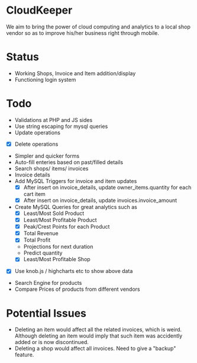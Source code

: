 CloudKeeper
===

We aim to bring the power of cloud computing and analytics to a local shop vendor so as to improve his/her business right through mobile.

Status 
==
* Working Shops, Invoice and Item addition/display
* Functioning login system

Todo  
==
* Validations at PHP and JS sides
* Use string escaping for mysql queries
* Update operations
* [x] Delete operations
* Simpler and quicker forms 
* Auto-fill enteries based on past/filled details
* Search shops/ items/ invoices
* Invoice details 
* Add MySQL Triggers for invoice and item updates
  - [x] After insert on invoice_details, update owner_items.quantity for each cart item
  - [x] After insert on invoice_details, update invoices.invoice_amount
* Create MySQL Queries for great analytics such as 
  - [x] Least/Most Sold Product
  - [x] Least/Most Profitable Product
  - [x] Peak/Crest Points for each Product
  - [x] Total Revenue 
  - [x] Total Profit 
  - Projections for next duration
  - Predict quantity 
  - [x] Least/Most Profitable Shop
* [x] Use knob.js / highcharts etc to show above data
* Search Engine for products 
* Compare Prices of products from different vendors

Potential Issues 
==
* Deleting an item would affect all the related invoices, which is weird. Although deleting an item would imply that such item was accidently added or is now discontinued. 
* Deleting a shop would affect all invoices. Need to give a "backup" feature.
